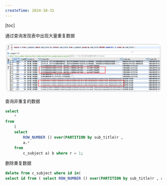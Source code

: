 ```yaml
---
createTime: 2024-10-31
---
```

[toc]

通过查询发现表中出现大量重复数据

![](images/Pasted%20image%2020240712161215.png)

查询非重复的数据
```sql
select
	*
from
	(
	select
		ROW_NUMBER () over(PARTITION by sub_title)r ,
		a.*
	from
		c_subject a) b where r = 1;
```

删除重复数据

```sql
delete from c_subject where id in(
select id from ( select ROW_NUMBER () over(PARTITION by sub_title)r , a.* from c_subject a) b where r > 1);
```